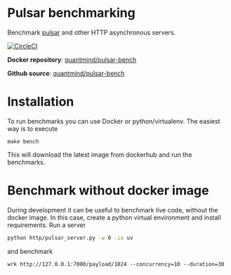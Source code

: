 # Pulsar benchmarking

Benchmark [pulsar][] and other HTTP asynchronous servers.

[![CircleCI](https://circleci.com/gh/quantmind/pulsar-bench.svg?style=svg)](https://circleci.com/gh/quantmind/pulsar-bench)

**Docker repository**: [quantmind/pulsar-bench](https://hub.docker.com/r/quantmind/pulsar-bench/)

**Github source**: [quantmind/pulsar-bench](https://github.com/quantmind/pulsar-bench)

# Installation

To run benchmarks you can use Docker or python/virtualenv.
The easiest way is to execute
```
make bench
```
This will download the latest image from dockerhub and run the benchmarks.

# Benchmark without docker image

During development it can be useful to benchmark live code, without the docker image.
In this case, create a python virtual environment and install requirements. Run a server
```bash
python http/pulsar_server.py -w 0 -io uv
```
and benchmark
```
wrk http://127.0.0.1:7000/payload/1024 --concurrency=10 --duration=30
```


[pulsar]: https://github.com/quantmind/pulsar
